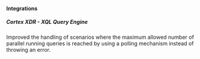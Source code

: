 
#### Integrations

##### Cortex XDR - XQL Query Engine

Improved the handling of scenarios where the maximum allowed number of parallel running queries is reached by using a polling mechanism instead of throwing an error.